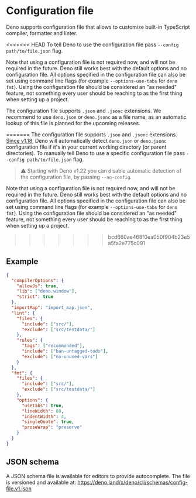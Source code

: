 # Configuration file

Deno supports configuration file that allows to customize built-in TypeScript compiler, formatter and linter.

<<<<<<< HEAD
To tell Deno to use the configuration file pass `--config path/to/file.json` flag.

Note that using a configuration file is not required now, and will not be required in the future. Deno still works best
with the default options and no configuration file. All options specified in the configuration file can also be set
using command line flags (for example `--options-use-tabs` for `deno fmt`). Using the configuration file should be
considered an "as needed" feature, not something every user should be reaching to as the first thing when setting up a
project.

The configuration file supports `.json` and `.jsonc` extensions. We recommend to use `deno.json` or `deno.jsonc` as a
file name, as an automatic lookup of this file is planned for the upcoming releases.

=======
The configuration file supports `.json` and `.jsonc` extensions.
[Since v1.18](https://deno.com/blog/v1.18#auto-discovery-of-the-config-file),
Deno will automatically detect `deno.json` or `deno.jsonc` configuration file if
it's in your current working directory (or parent directories). To manually tell
Deno to use a specific configuration file pass `--config path/to/file.json`
flag.

> ⚠️ Starting with Deno v1.22 you can disable automatic detection of the
> configuration file, by passing `--no-config`.

Note that using a configuration file is not required now, and will not be
required in the future. Deno still works best with the default options and no
configuration file. All options specified in the configuration file can also be
set using command line flags (for example `--options-use-tabs` for `deno fmt`).
Using the configuration file should be considered an "as needed" feature, not
something every user should be reaching to as the first thing when setting up a
project.

>>>>>>> bcd660ae468f0ea050f904b23e5a5fa2e775c091
## Example

```json
{
  "compilerOptions": {
    "allowJs": true,
    "lib": ["deno.window"],
    "strict": true
  },
  "importMap": "import_map.json",
  "lint": {
    "files": {
      "include": ["src/"],
      "exclude": ["src/testdata/"]
    },
    "rules": {
      "tags": ["recommended"],
      "include": ["ban-untagged-todo"],
      "exclude": ["no-unused-vars"]
    }
  },
  "fmt": {
    "files": {
      "include": ["src/"],
      "exclude": ["src/testdata/"]
    },
    "options": {
      "useTabs": true,
      "lineWidth": 80,
      "indentWidth": 4,
      "singleQuote": true,
      "proseWrap": "preserve"
    }
  }
}
```

## JSON schema

A JSON schema file is available for editors to provide autocomplete. The file is versioned and available at:
https://deno.land/x/deno/cli/schemas/config-file.v1.json
